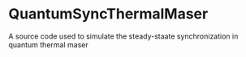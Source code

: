 # QuantumSyncThermalMaser
 A source code used to simulate the steady-staate synchronization in quantum thermal maser
